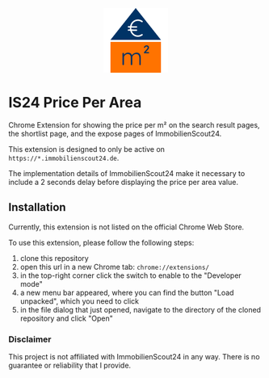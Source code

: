<p align="center">
  <img src="https://raw.githubusercontent.com/StegSchreck/is24-price-per-area/master/images/icon_128.png" width="128px">
</p>

# IS24 Price Per Area
Chrome Extension for showing the price per m² on the search result pages, the shortlist page, and the expose pages of ImmobilienScout24.

This extension is designed to only be active on `https://*.immobilienscout24.de`.

The implementation details of ImmobilienScout24 make it necessary to include a 2 seconds delay before displaying the price per area value.

## Installation
Currently, this extension is not listed on the official Chrome Web Store.

To use this extension, please follow the following steps:
1. clone this repository
2. open this url in a new Chrome tab: `chrome://extensions/`
3. in the top-right corner click the switch to enable to the "Developer mode"
4. a new menu bar appeared, where you can find the button "Load unpacked", which you need to click
5. in the file dialog that just opened, navigate to the directory of the cloned repository and click "Open"

### Disclaimer
This project is not affiliated with ImmobilienScout24 in any way. There is no guarantee or reliability that I provide.
